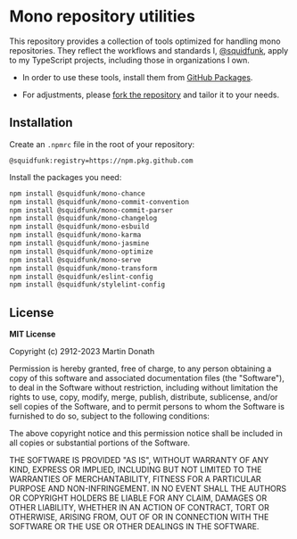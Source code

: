 # Mono repository utilities

This repository provides a collection of tools optimized for handling mono
repositories. They reflect the workflows and standards I, [@squidfunk], apply
to my TypeScript projects, including those in organizations I own.

- In order to use these tools, install them from [GitHub Packages].
- For adjustments, please [fork the repository] and tailor it to your needs.

  [@squidfunk]: https://github.com/squidfunk
  [GitHub Packages]: https://github.com/squidfunk?tab=packages&repo_name=mono
  [fork the repository]: https://github.com/squidfunk/mono/fork

## Installation

Create an `.npmrc` file in the root of your repository:

```
@squidfunk:registry=https://npm.pkg.github.com
```

Install the packages you need:

``` sh
npm install @squidfunk/mono-chance
npm install @squidfunk/mono-commit-convention
npm install @squidfunk/mono-commit-parser
npm install @squidfunk/mono-changelog
npm install @squidfunk/mono-esbuild
npm install @squidfunk/mono-karma
npm install @squidfunk/mono-jasmine
npm install @squidfunk/mono-optimize
npm install @squidfunk/mono-serve
npm install @squidfunk/mono-transform
npm install @squidfunk/eslint-config
npm install @squidfunk/stylelint-config
```

## License

__MIT License__

Copyright (c) 2912-2023 Martin Donath

Permission is hereby granted, free of charge, to any person obtaining a copy
of this software and associated documentation files (the "Software"), to
deal in the Software without restriction, including without limitation the
rights to use, copy, modify, merge, publish, distribute, sublicense, and/or
sell copies of the Software, and to permit persons to whom the Software is
furnished to do so, subject to the following conditions:

The above copyright notice and this permission notice shall be included in
all copies or substantial portions of the Software.

THE SOFTWARE IS PROVIDED "AS IS", WITHOUT WARRANTY OF ANY KIND, EXPRESS OR
IMPLIED, INCLUDING BUT NOT LIMITED TO THE WARRANTIES OF MERCHANTABILITY,
FITNESS FOR A PARTICULAR PURPOSE AND NON-INFRINGEMENT. IN NO EVENT SHALL THE
AUTHORS OR COPYRIGHT HOLDERS BE LIABLE FOR ANY CLAIM, DAMAGES OR OTHER
LIABILITY, WHETHER IN AN ACTION OF CONTRACT, TORT OR OTHERWISE, ARISING
FROM, OUT OF OR IN CONNECTION WITH THE SOFTWARE OR THE USE OR OTHER DEALINGS
IN THE SOFTWARE.
